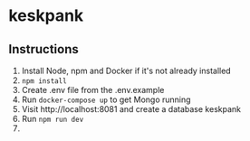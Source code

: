 # keskpank

## Instructions
1. Install Node, npm and  Docker if it's not already installed
1. `npm install`
1. Create .env file from the .env.example
1. Run `docker-compose up` to get Mongo running
1. Visit http://localhost:8081 and create a database keskpank
1. Run `npm run dev`
1. 